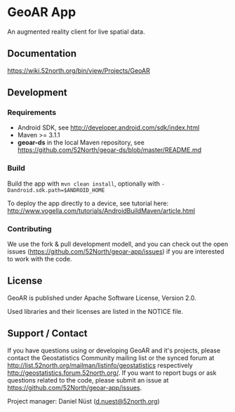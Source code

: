 # GeoAR App

An augmented reality client for live spatial data.

## Documentation

https://wiki.52north.org/bin/view/Projects/GeoAR

## Development

### Requirements

* Android SDK, see http://developer.android.com/sdk/index.html
* Maven >= 3.1.1
* **geoar-ds** in the local Maven repository, see https://github.com/52North/geoar-ds/blob/master/README.md

### Build

Build the app with ``mvn clean install``, optionally with ``-Dandroid.sdk.path=$ANDROID_HOME``

To deploy the app directly to a device, see tutorial here: http://www.vogella.com/tutorials/AndroidBuildMaven/article.html

### Contributing

We use the fork & pull development modell, and you can check out the open issues (https://github.com/52North/geoar-app/issues) if you are interested to work with the code.

## License

GeoAR is published under Apache Software License, Version 2.0.

Used libraries and their licenses are listed in the NOTICE file.

## Support / Contact

If you have questions using or developing GeoAR and it's projects, please contact the Geostatistics Community mailing list or the synced forum at http://list.52north.org/mailman/listinfo/geostatistics respectively http://geostatistics.forum.52north.org/. If you want to report bugs or ask questions related to the code, please submit an issue at https://github.com/52North/geoar-app/issues.

Project manager: Daniel Nüst (d.nuest@52north.org) 
